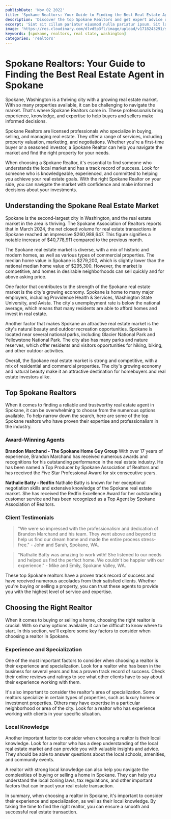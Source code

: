 ```yaml
---
publishDate: 'Nov 02 2022'
title: 'Spokane Realtors: Your Guide to Finding the Best Real Estate Agent in Spokane'
description: 'Discover the top Spokane Realtors and get expert advice on navigating the Spokane real estate market. Learn how to find the best real estate agent in Spokane for buying, selling, and managing properties.'
excerpt: 'Sint sit cillum pariatur eiusmod nulla pariatur ipsum. Sit laborum anim qui mollit tempor pariatur nisi minim dolor. Aliquip et adipisicing sit sit fugiat'
image: 'https://res.cloudinary.com/dlvd5p3fl/image/upload/v1718243291/spokane-realtors/realtor-fees_q65fdt.png'
keywords: [spokane, realtors, real state, washington]
categories: 'realtors'
---
```


# Spokane Realtors: Your Guide to Finding the Best Real Estate Agent in Spokane

Spokane, Washington is a thriving city with a growing real estate market. With so many properties available, it can be challenging to navigate the market. That's where Spokane Realtors come in. These professionals bring experience, knowledge, and expertise to help buyers and sellers make informed decisions.

Spokane Realtors are licensed professionals who specialize in buying, selling, and managing real estate. They offer a range of services, including property valuation, marketing, and negotiations. Whether you're a first-time buyer or a seasoned investor, a Spokane Realtor can help you navigate the market and find the right property for your needs.

When choosing a Spokane Realtor, it's essential to find someone who understands the local market and has a track record of success. Look for someone who is knowledgeable, experienced, and committed to helping you achieve your real estate goals. With the right Spokane Realtor on your side, you can navigate the market with confidence and make informed decisions about your investments.

## Understanding the Spokane Real Estate Market

Spokane is the second-largest city in Washington, and the real estate market in the area is thriving. The Spokane Association of Realtors reports that in March 2024, the net closed volume for real estate transactions in Spokane reached an impressive $260,989,647. This figure signifies a notable increase of $40,778,911 compared to the previous month.

The Spokane real estate market is diverse, with a mix of historic and modern homes, as well as various types of commercial properties. The median home value in Spokane is $279,200, which is slightly lower than the national median home value of $295,300. However, the market is competitive, and homes in desirable neighborhoods can sell quickly and for above asking price.

One factor that contributes to the strength of the Spokane real estate market is the city's growing economy. Spokane is home to many major employers, including Providence Health & Services, Washington State University, and Avista. The city's unemployment rate is below the national average, which means that many residents are able to afford homes and invest in real estate.

Another factor that makes Spokane an attractive real estate market is the city's natural beauty and outdoor recreation opportunities. Spokane is located near several national parks, including Glacier National Park and Yellowstone National Park. The city also has many parks and nature reserves, which offer residents and visitors opportunities for hiking, biking, and other outdoor activities.

Overall, the Spokane real estate market is strong and competitive, with a mix of residential and commercial properties. The city's growing economy and natural beauty make it an attractive destination for homebuyers and real estate investors alike.

## Top Spokane Realtors

When it comes to finding a reliable and trustworthy real estate agent in Spokane, it can be overwhelming to choose from the numerous options available. To help narrow down the search, here are some of the top Spokane realtors who have proven their expertise and professionalism in the industry.

### Award-Winning Agents

**Brandon Marchand - The Spokane Home Guy Group**
With over 17 years of experience, Brandon Marchand has received numerous awards and recognitions for his outstanding performance in the real estate industry. He has been named a Top Producer by Spokane Association of Realtors and has received the Five Star Professional Award for six consecutive years.

**Nathalie Batty - Redfin**
Nathalie Batty is known for her exceptional negotiation skills and extensive knowledge of the Spokane real estate market. She has received the Redfin Excellence Award for her outstanding customer service and has been recognized as a Top Agent by Spokane Association of Realtors.

### Client Testimonials

> "We were so impressed with the professionalism and dedication of Brandon Marchand and his team. They went above and beyond to help us find our dream home and made the entire process stress-free." - John and Sarah, Spokane, WA.

> "Nathalie Batty was amazing to work with! She listened to our needs and helped us find the perfect home. We couldn't be happier with our experience." - Mike and Emily, Spokane Valley, WA.

These top Spokane realtors have a proven track record of success and have received numerous accolades from their satisfied clients. Whether you're buying or selling a property, you can trust these agents to provide you with the highest level of service and expertise.

## Choosing the Right Realtor

When it comes to buying or selling a home, choosing the right realtor is crucial. With so many options available, it can be difficult to know where to start. In this section, we'll explore some key factors to consider when choosing a realtor in Spokane.

### Experience and Specialization

One of the most important factors to consider when choosing a realtor is their experience and specialization. Look for a realtor who has been in the business for several years and has a proven track record of success. Check their online reviews and ratings to see what other clients have to say about their experience working with them.

It's also important to consider the realtor's area of specialization. Some realtors specialize in certain types of properties, such as luxury homes or investment properties. Others may have expertise in a particular neighborhood or area of the city. Look for a realtor who has experience working with clients in your specific situation.

### Local Knowledge

Another important factor to consider when choosing a realtor is their local knowledge. Look for a realtor who has a deep understanding of the local real estate market and can provide you with valuable insights and advice. They should be able to answer questions about the local schools, amenities, and community events.

A realtor with strong local knowledge can also help you navigate the complexities of buying or selling a home in Spokane. They can help you understand the local zoning laws, tax regulations, and other important factors that can impact your real estate transaction.

In summary, when choosing a realtor in Spokane, it's important to consider their experience and specialization, as well as their local knowledge. By taking the time to find the right realtor, you can ensure a smooth and successful real estate transaction.

